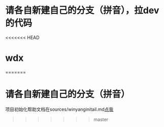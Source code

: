 # 请各自新建自己的分支（拼音），拉dev的代码
<<<<<<< HEAD
# wdx
=======
# 请各自新建自己的分支（拼音）
项目初始化帮助文档在sources/winyanginitail.md[点我](./sources/winyanginitail.md)
>>>>>>> master
